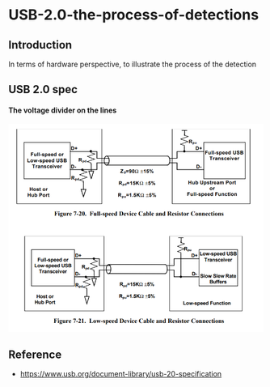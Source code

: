 # USB-2.0-the-process-of-detections

## Introduction
 In terms of hardware perspective, to illustrate the process of the detection
 
 ## USB 2.0 spec 
 
#### The voltage divider on the lines
 
 <img src="https://raw.githubusercontent.com/gg15c/USB-2.0-the-process-of-detections/master/Img/usb_spec.png">
 








## Reference
* https://www.usb.org/document-library/usb-20-specification

